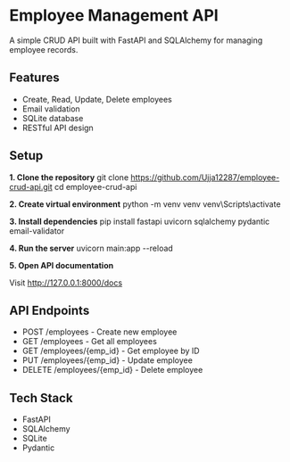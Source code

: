 # Employee Management API

A simple CRUD API built with FastAPI and SQLAlchemy for managing employee records.

## Features
- Create, Read, Update, Delete employees
- Email validation
- SQLite database
- RESTful API design

## Setup

**1. Clone the repository**
git clone https://github.com/Ujja12287/employee-crud-api.git
cd employee-crud-api

**2. Create virtual environment**
python -m venv venv
venv\Scripts\activate

**3. Install dependencies**
pip install fastapi uvicorn sqlalchemy pydantic email-validator

**4. Run the server**
uvicorn main:app --reload

**5. Open API documentation**

Visit http://127.0.0.1:8000/docs

## API Endpoints

- POST /employees - Create new employee
- GET /employees - Get all employees
- GET /employees/{emp_id} - Get employee by ID
- PUT /employees/{emp_id} - Update employee
- DELETE /employees/{emp_id} - Delete employee

## Tech Stack
- FastAPI
- SQLAlchemy
- SQLite
- Pydantic
